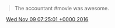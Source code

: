 > The accountant \#movie was awesome\.

<img src="../../media/tweet.ico" width="12" /> [Wed Nov 09 07:25:01 +0000 2016](https://twitter.com/DromerDenker/status/796252236896727041)